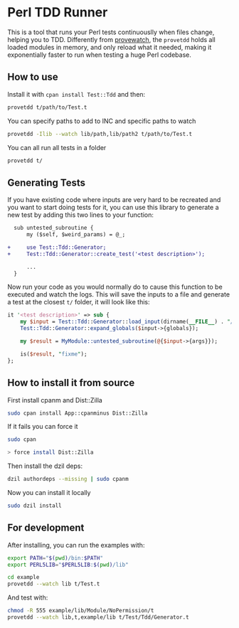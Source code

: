 # Perl TDD Runner

This is a tool that runs your Perl tests continuouslly when files change, helping you to TDD. Differently from [provewatch](https://metacpan.org/pod/App::Prove::Watch), the `provetdd` holds all loaded modules in memory, and only reload what it needed, making it exponentially faster to run when testing a huge Perl codebase.

## How to use

Install it with `cpan install Test::Tdd` and then:

```bash
provetdd t/path/to/Test.t
```

You can specify paths to add to INC and specific paths to watch

```bash
provetdd -Ilib --watch lib/path,lib/path2 t/path/to/Test.t
```

You can all run all tests in a folder

```bash
provetdd t/
```

## Generating Tests

If you have existing code where inputs are very hard to be recreated and you want to start doing tests for it, you can use this library to generate a new test by adding this two lines to your function:

```diff
  sub untested_subroutine {
      my ($self, $weird_params) = @_;

+     use Test::Tdd::Generator;
+     Test::Tdd::Generator::create_test('<test description>');

      ...
  }
```

Now run your code as you would normally do to cause this function to be executed and watch the logs. This will save the inputs to a file and generate a test at the closest `t/` folder, it will look like this:

```perl
it '<test description>' => sub {
    my $input = Test::Tdd::Generator::load_input(dirname(__FILE__) . "/input/MyModule_does_something.dump");
    Test::Tdd::Generator::expand_globals($input->{globals});

    my $result = MyModule::untested_subroutine(@{$input->{args}});

    is($result, "fixme");
};
```

## How to install it from source

First install cpanm and Dist::Zilla

```bash
sudo cpan install App::cpanminus Dist::Zilla
```

If it fails you can force it

```bash
sudo cpan

> force install Dist::Zilla
```

Then install the dzil deps:

```bash
dzil authordeps --missing | sudo cpanm
```

Now you can install it locally

```bash
sudo dzil install
```

## For development

After installing, you can run the examples with:

```bash
export PATH="$(pwd)/bin:$PATH"
export PERL5LIB="$PERL5LIB:$(pwd)/lib"

cd example
provetdd --watch lib t/Test.t
```

And test with:

```bash
chmod -R 555 example/lib/Module/NoPermission/t
provetdd --watch lib,t,example/lib t/Test/Tdd/Generator.t
```
